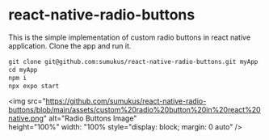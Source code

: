 # react-native-radio-buttons
This is the simple implementation of custom radio buttons in react native application. Clone the app and run it.
```
git clone git@github.com:sumukus/react-native-radio-buttons.git myApp
cd myApp 
npm i
npx expo start
```

<img src="https://github.com/sumukus/react-native-radio-buttons/blob/main/assets/custom%20radio%20button%20in%20react%20native.png" 
        alt="Radio Buttons Image"  
     height="100%"
     width: "100%
        style="display: block; margin: 0 auto" />
